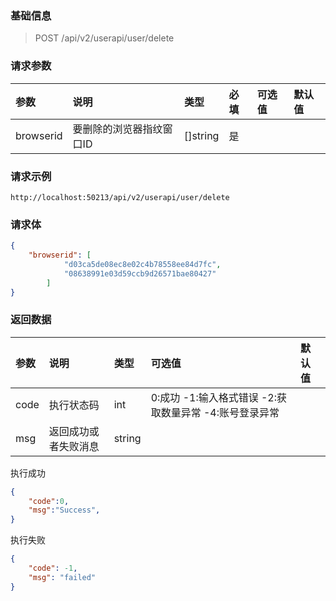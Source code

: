 ### 基础信息

> POST /api/v2/userapi/user/delete


### 请求参数

| 参数 | 说明 | 类型 | 必填 | 可选值 | 默认值 |
| :--- | :--- | :-- | :--- | :---- | :----- |
| browserid | 要删除的浏览器指纹窗口ID | []string | 是 | | |

### 请求示例

```
http://localhost:50213/api/v2/userapi/user/delete
```

### 请求体

```json
{
    "browserid": [
			"d03ca5de08ec8e02c4b78558ee84d7fc",
			"08638991e03d59ccb9d26571bae80427"
		]
}
```


### 返回数据

| 参数 | 说明 | 类型 | 可选值 | 默认值 |
| :--- | :-- | :--- | :----- | :---- |
| code | 执行状态码 | int | 0:成功 -1:输入格式错误 -2:获取数量异常 -4:账号登录异常 | |
| msg  | 返回成功或者失败消息 | string | | |

执行成功

```json
{
	"code":0,
	"msg":"Success",
}
```

执行失败

```json
{
    "code": -1,
    "msg": "failed"
}
```